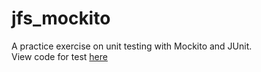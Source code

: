 # jfs_mockito
A practice exercise on unit testing with Mockito and JUnit.<br/>
View code for test <a href="https://github.com/txlocnguyen/jfs_mockito/blob/main/src/test/java/TestStudentService.java">here</a>
